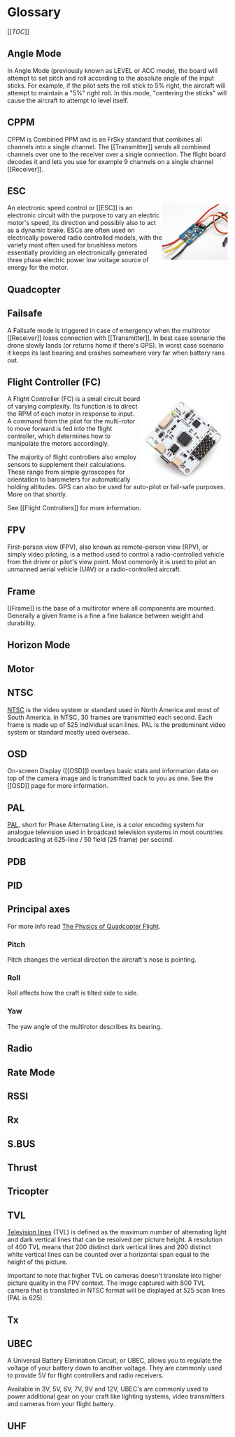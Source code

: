 # Glossary

[[_TOC_]]

## Angle Mode

In Angle Mode (previously known as LEVEL or ACC mode), the board will attempt to set pitch and roll according to the absolute angle of the input sticks. For example, if the pilot sets the roll stick to 5% right, the aircraft will attempt to maintain a "5%" right roll. In this mode, "centering the sticks" will cause the aircraft to attempt to level itself.

## CPPM

CPPM is Combined PPM and is an FrSky standard that combines all channels into a single channel. The [[Transmitter]] sends all combined channels over one to the receiver over a single connection. The flight board decodes it and lets you use for example 9 channels on a single channel [[Receiver]].

## ESC

<img src="/uploads/esc-generic.jpg" width="150" align="right" />An electronic speed control or [[ESC]] is an electronic circuit with the purpose to vary an electric motor's speed, its direction and possibly also to act as a dynamic brake. ESCs are often used on electrically powered radio controlled models, with the variety most often used for brushless motors essentially providing an electronically generated three phase electric power low voltage source of energy for the motor.

## Quadcopter

## Failsafe

A Failsafe mode is triggered in case of emergency when the multirotor [[Receiver]] loses connection with [[Transmitter]]. In best case scenario the drone slowly lands (or returns home if there's GPS). In worst case scenario it keeps its last bearing and crashes somewhere very far when battery rans out.

## Flight Controller (FC)

<img src="/uploads/flight-controller-generic.jpg" align="right" /> A Flight Controller (FC) is a small circuit board of varying complexity. Its function is to direct the RPM of each motor in response to input. A command from the pilot for the multi-rotor to move forward is fed into the flight controller, which determines how to manipulate the motors accordingly.

The majority of flight controllers also employ sensors to supplement their calculations. These range from simple gyroscopes for orientation to barometers for automatically holding altitudes. GPS can also be used for auto-pilot or fail-safe purposes. More on that shortly.

See [[Flight Controllers]] for more information.

## FPV

First-person view (FPV), also known as remote-person view (RPV), or simply video piloting, is a method used to control a radio-controlled vehicle from the driver or pilot's view point. Most commonly it is used to pilot an unmanned aerial vehicle (UAV) or a radio-controlled aircraft.

## Frame

[[Frame]] is the base of a multirotor where all components are mounted. Generally a given frame is a fine a fine balance between weight and durability. 

## Horizon Mode

## Motor

## NTSC

[NTSC](http://en.wikipedia.org/wiki/NTSC) is the video system or standard used in North America and most of South America. In NTSC, 30 frames are transmitted each second. Each frame is made up of 525 individual scan lines. PAL is the predominant video system or standard mostly used overseas.

## OSD

On-screen Display ([[OSD]]) overlays basic stats and information data on top of the camera image and is transmitted back to you as one. See the [[OSD]] page for more information.

## PAL

[PAL](http://en.wikipedia.org/wiki/PAL), short for Phase Alternating Line, is a color encoding system for analogue television used in broadcast television systems in most countries broadcasting at 625-line / 50 field (25 frame) per second.

## PDB

## PID

## Principal axes

For more info read [The Physics of Quadcopter Flight](http://blacktieaerial.com/2014/04/29/the-physics-of-quadcopter-flight/).

### Pitch

Pitch changes the vertical direction the aircraft's nose is pointing. 

### Roll

Roll affects how the craft is tilted side to side.

### Yaw

The yaw angle of the multirotor describes its bearing.

## Radio

## Rate Mode

## RSSI

## Rx

## S.BUS

## Thrust

## Tricopter

## TVL

[Television lines](http://en.wikipedia.org/wiki/Television_lines) (TVL) is defined as the maximum number of alternating light and dark vertical lines that can be resolved per picture height. A resolution of 400 TVL means that 200 distinct dark vertical lines and 200 distinct white vertical lines can be counted over a horizontal span equal to the height of the picture.

Important to note that higher TVL on cameras doesn't translate into higher picture quality in the FPV context. The image captured with 800 TVL camera that is translated in NTSC format will be displayed at 525 scan lines (PAL is 625). 

## Tx

## UBEC

A Universal Battery Elimination Circuit, or UBEC, allows you to regulate the voltage of your battery down to another voltage. They are commonly used to provide 5V for flight controllers and radio receivers.

Available in 3V, 5V, 6V, 7V, 9V and 12V, UBEC's are commonly used to power additional gear on your craft like lighting systems, video transmitters and cameras from your flight battery.

## UHF

